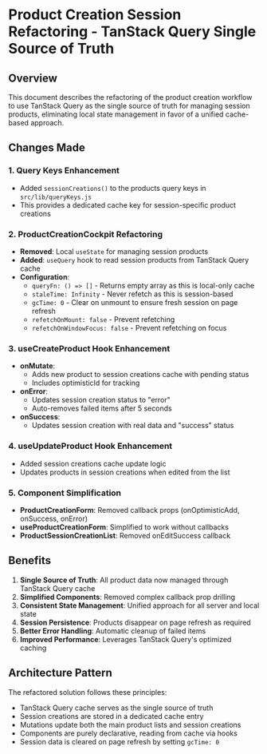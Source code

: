 # Product Creation Session Refactoring - TanStack Query Single Source of Truth

## Overview
This document describes the refactoring of the product creation workflow to use TanStack Query as the single source of truth for managing session products, eliminating local state management in favor of a unified cache-based approach.

## Changes Made

### 1. Query Keys Enhancement
- Added `sessionCreations()` to the products query keys in `src/lib/queryKeys.js`
- This provides a dedicated cache key for session-specific product creations

### 2. ProductCreationCockpit Refactoring
- **Removed**: Local `useState` for managing session products
- **Added**: `useQuery` hook to read session products from TanStack Query cache
- **Configuration**:
  - `queryFn: () => []` - Returns empty array as this is local-only cache
  - `staleTime: Infinity` - Never refetch as this is session-based
  - `gcTime: 0` - Clear on unmount to ensure fresh session on page refresh
  - `refetchOnMount: false` - Prevent refetching
  - `refetchOnWindowFocus: false` - Prevent refetching on focus

### 3. useCreateProduct Hook Enhancement
- **onMutate**: 
  - Adds new product to session creations cache with pending status
  - Includes optimisticId for tracking
- **onError**:
  - Updates session creation status to "error"
  - Auto-removes failed items after 5 seconds
- **onSuccess**:
  - Updates session creation with real data and "success" status

### 4. useUpdateProduct Hook Enhancement
- Added session creations cache update logic
- Updates products in session creations when edited from the list

### 5. Component Simplification
- **ProductCreationForm**: Removed callback props (onOptimisticAdd, onSuccess, onError)
- **useProductCreationForm**: Simplified to work without callbacks
- **ProductSessionCreationList**: Removed onEditSuccess callback

## Benefits

1. **Single Source of Truth**: All product data now managed through TanStack Query cache
2. **Simplified Components**: Removed complex callback prop drilling
3. **Consistent State Management**: Unified approach for all server and local state
4. **Session Persistence**: Products disappear on page refresh as required
5. **Better Error Handling**: Automatic cleanup of failed items
6. **Improved Performance**: Leverages TanStack Query's optimized caching

## Architecture Pattern

The refactored solution follows these principles:
- TanStack Query cache serves as the single source of truth
- Session creations are stored in a dedicated cache entry
- Mutations update both the main product lists and session creations
- Components are purely declarative, reading from cache via hooks
- Session data is cleared on page refresh by setting `gcTime: 0`
